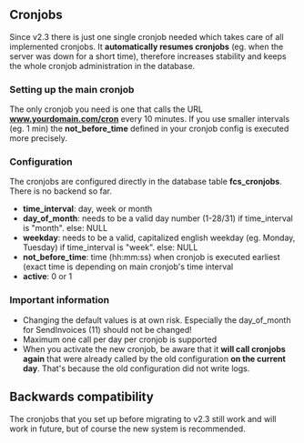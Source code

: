 ## Cronjobs

Since v2.3 there is just one single cronjob needed which takes care of all implemented cronjobs.
It **automatically resumes cronjobs** (eg. when the server was down for a short time), therefore increases stability and keeps the whole cronjob administration in the database.

### Setting up the main cronjob

The only cronjob you need is one that calls the URL **www.yourdomain.com/cron** every 10 minutes. If you use smaller intervals (eg. 1 min) the **not_before_time** defined in your cronjob config is executed more precisely.

### Configuration

The cronjobs are configured directly in the database table **fcs_cronjobs**. There is no backend so far.

* **time_interval**: day, week or month
* **day_of_month**: needs to be a valid day number (1-28/31) if time_interval is "month". else: NULL
* **weekday**: needs to be a valid, capitalized english weekday (eg. Monday, Tuesday) if time_interval is "week". else: NULL
* **not_before_time**: time (hh:mm:ss) when cronjob is executed earliest (exact time is depending on main cronjob's time interval
* **active**: 0 or 1

### Important information

* Changing the default values is at own risk. Especially the day_of_month for SendInvoices (11) should not be changed!
* Maximum one call per day per cronjob is supported
* When you activate the new cronjob, be aware that it **will call cronjobs again** that were already called by the old configuration **on the current day**. That's because the old configuration did not write logs.

## Backwards compatibility

The cronjobs that you set up before migrating to v2.3 still work and will work in future, but of course the new system is recommended.
